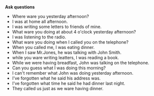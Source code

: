 **Ask questions**

- Where ware you yesterday afternoon?
- I was at home all afternoon.
- I was writing some letters to friends of mine.
- What ware you doing at about 4 o'clock yesterday afternoon?
- I was listening to the radio.
- What ware you doing when I called you on the telephone?
- When you called me, I was eating dinner.
- When I saw Mr.Jones, he was talking with John Smith.
- while you ware writing leatters, I was reading a book.
- While we were having breadfast, John was talking on the telephone.
- Can you guess what I was doing this morning?
- I can't remember what John was doing yesterday afternoon.
- I've forgotten what he said his address was.
- I've forgotten what time he said he had dinner last night.
- They called us just as we ware having dinner.